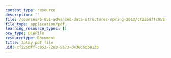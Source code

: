 ```yaml
---
content_type: resource
description: ''
file: /courses/6-851-advanced-data-structures-spring-2012/cf225dffc85272835a73d436d6db813b_ABX-Hvn8ymE.pdf
file_type: application/pdf
learning_resource_types: []
ocw_type: OCWFile
resourcetype: Document
title: 3play pdf file
uid: cf225dff-c852-7283-5a73-d436d6db813b
---
```

